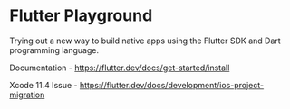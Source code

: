# Flutter Playground

Trying out a new way to build native apps using the Flutter SDK and Dart programming language. 

Documentation - https://flutter.dev/docs/get-started/install

Xcode 11.4 Issue - https://flutter.dev/docs/development/ios-project-migration 

